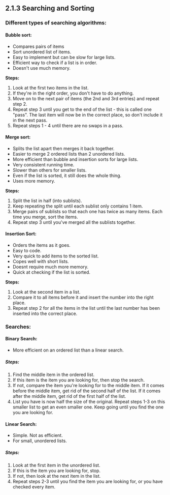 ## 2.1.3 Searching and Sorting  

### Different types of searching algorithms:  

#### Bubble sort:  
* Compares pairs of items
* Sort unordered list of items.
* Easy to implement but can be slow for large lists.
* Efficient way to check if a list is in order.
* Doesn't use much memory.

__Steps:__

1. Look at the first two items in the list.
2. If they're in the right order, you don't have to do anything.
3. Move on to the next pair of items (the 2nd and 3rd entries) and repeat step 2.
4. Repeat step 3 until you get to the end of the list - this is called one "pass". The last item will now be in the correct place, so don't include it in the next pass.
5. Repeat steps 1 - 4 until there are no swaps in a pass.

#### Merge sort:
* Splits the list apart then merges it back together.
* Easier to merge 2 ordered lists than 2 unordered lists.
* More efficient than bubble and insertion sorts for large lists.
* Very consistent running time.
* Slower than others for smaller lists.
* Even if the list is sorted, it still does the whole thing.
* Uses more memory.

__Steps:__

1. Split the list in half (into sublists).
2. Keep repeating the split until each sublist only contains 1 item.
3. Merge pairs of sublists so that each one has twice as many items. Each time you merge, sort the items.
4. Repeat step 3 until you've merged all the sublists together.


#### Insertion Sort:
* Orders the items as it goes.
* Easy to code.
* Very quick to add items to the sorted list.
* Copes well with short lists.
* Doesnt require much more memory.
* Quick at checking if the list is sorted.

__Steps:__

1. Look at the second item in a list.
2. Compare it to all items before it and insert the number into the right place.
3. Repeat step 2 for all the items in the list until the last number has been inserted into the correct place.


### Searches:

#### Binary Search:
* More efficient on an ordered list than a linear search.
##### Steps:
1. Find the middle item in the ordered list.
2. If this item is the item you are looking for, then stop the search.
3. If not, compare the item you're looking for to the middle item. If it comes before the middle item, get rid of the second half of the list. If it comes after the middle item, get rid of the first half of the list.
4. List you have is now half the size of the original. Repeat steps 1-3 on this smaller list to get an even smaller one. Keep going until you find the one you are looking for.

#### Linear Search:
* Simple. Not as efficient.
* For small, unordered lists.
##### Steps:
1. Look at the first item in the unordered list.
2. If this is the item you are looking for, stop.
3. If not, then look at the next item in the list.
4. Repeat steps 2-3 until you find the item you are looking for, or you have checked every item.

